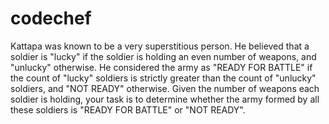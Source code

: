 # codechef
Kattapa was known to be a very superstitious person. He believed that a soldier is "lucky" if the soldier is holding an even number of weapons, and "unlucky" otherwise. He considered the army as "READY FOR BATTLE" if the count of "lucky" soldiers is strictly greater than the count of "unlucky" soldiers, and "NOT READY" otherwise.  Given the number of weapons each soldier is holding, your task is to determine whether the army formed by all these soldiers is "READY FOR BATTLE" or "NOT READY".
